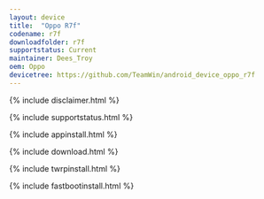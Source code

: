 ```yaml
---
layout: device
title:  "Oppo R7f"
codename: r7f
downloadfolder: r7f
supportstatus: Current
maintainer: Dees_Troy
oem: Oppo
devicetree: https://github.com/TeamWin/android_device_oppo_r7f
---
```


{% include disclaimer.html %}

{% include supportstatus.html %}

{% include appinstall.html %}

{% include download.html %}

{% include twrpinstall.html %}

{% include fastbootinstall.html %}
